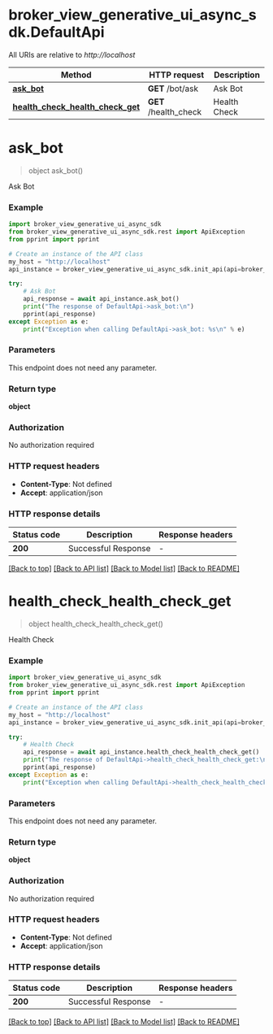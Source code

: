 # broker_view_generative_ui_async_sdk.DefaultApi

All URIs are relative to *http://localhost*

Method | HTTP request | Description
------------- | ------------- | -------------
[**ask_bot**](DefaultApi.md#ask_bot) | **GET** /bot/ask | Ask Bot
[**health_check_health_check_get**](DefaultApi.md#health_check_health_check_get) | **GET** /health_check | Health Check


# **ask_bot**
> object ask_bot()

Ask Bot

### Example


```python
import broker_view_generative_ui_async_sdk
from broker_view_generative_ui_async_sdk.rest import ApiException
from pprint import pprint

# Create an instance of the API class
my_host = "http://localhost"
api_instance = broker_view_generative_ui_async_sdk.init_api(api=broker_view_generative_ui_async_sdk.DefaultApi, host=my_host)

try:
    # Ask Bot
    api_response = await api_instance.ask_bot()
    print("The response of DefaultApi->ask_bot:\n")
    pprint(api_response)
except Exception as e:
    print("Exception when calling DefaultApi->ask_bot: %s\n" % e)
```



### Parameters

This endpoint does not need any parameter.

### Return type

**object**

### Authorization

No authorization required

### HTTP request headers

 - **Content-Type**: Not defined
 - **Accept**: application/json

### HTTP response details

| Status code | Description | Response headers |
|-------------|-------------|------------------|
**200** | Successful Response |  -  |

[[Back to top]](#) [[Back to API list]](../README.md#documentation-for-api-endpoints) [[Back to Model list]](../README.md#documentation-for-models) [[Back to README]](../README.md)

# **health_check_health_check_get**
> object health_check_health_check_get()

Health Check

### Example


```python
import broker_view_generative_ui_async_sdk
from broker_view_generative_ui_async_sdk.rest import ApiException
from pprint import pprint

# Create an instance of the API class
my_host = "http://localhost"
api_instance = broker_view_generative_ui_async_sdk.init_api(api=broker_view_generative_ui_async_sdk.DefaultApi, host=my_host)

try:
    # Health Check
    api_response = await api_instance.health_check_health_check_get()
    print("The response of DefaultApi->health_check_health_check_get:\n")
    pprint(api_response)
except Exception as e:
    print("Exception when calling DefaultApi->health_check_health_check_get: %s\n" % e)
```



### Parameters

This endpoint does not need any parameter.

### Return type

**object**

### Authorization

No authorization required

### HTTP request headers

 - **Content-Type**: Not defined
 - **Accept**: application/json

### HTTP response details

| Status code | Description | Response headers |
|-------------|-------------|------------------|
**200** | Successful Response |  -  |

[[Back to top]](#) [[Back to API list]](../README.md#documentation-for-api-endpoints) [[Back to Model list]](../README.md#documentation-for-models) [[Back to README]](../README.md)

